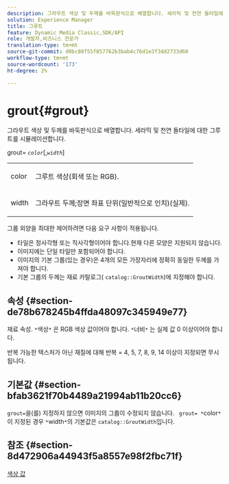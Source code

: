 ```yaml
---
description: 그라우트 색상 및 두께를 바둑판식으로 배열합니다. 세라믹 및 천연 돌타일에 대한 그루트를 시뮬레이션합니다.
solution: Experience Manager
title: 그루트
feature: Dynamic Media Classic,SDK/API
role: 개발자,비즈니스 전문가
translation-type: tm+mt
source-git-commit: d0bc88f55f857762b3bab4c76d1e3f3dd2733d60
workflow-type: tm+mt
source-wordcount: '173'
ht-degree: 2%

---
```



# grout{#grout}

그라우트 색상 및 두께를 바둑판식으로 배열합니다. 세라믹 및 천연 돌타일에 대한 그루트를 시뮬레이션합니다.

grout= *`color`*[,*`width`*]

<table id="simpletable_302B78CFC8F14E0F962D1D2064AD1371"> 
 <tr class="strow"> 
  <td class="stentry"> <p> <span class="codeph"> <span class="varname"> color  </span> </span> </p> </td> 
  <td class="stentry"> <p>그루트 색상(회색 또는 RGB). </p> </td> 
 </tr> 
 <tr class="strow"> 
  <td class="stentry"> <p> <span class="codeph"> <span class="varname"> width </span> </span> </p> </td> 
  <td class="stentry"> <p>그라우트 두께;장면 좌표 단위(일반적으로 인치)(실제). </p> </td> 
 </tr> 
</table>

그룹 외양을 최대한 제어하려면 다음 요구 사항이 적용됩니다.

* 타일은 정사각형 또는 직사각형이어야 합니다.현재 다른 모양은 지원되지 않습니다.
* 이미지에는 단일 타일만 포함되어야 합니다.
* 이미지의 기본 그룹(있는 경우)은 4개의 모든 가장자리에 정확히 동일한 두께를 가져야 합니다.
* 기본 그룹의 두께는 재료 카탈로그( `catalog::GroutWidth`)에 지정해야 합니다.

## 속성 {#section-de78b678245b4ffda48097c345949e77}

재료 속성. `*`색상`*` 은 RGB 색상 값이어야 합니다. `*`너비`*` 는 실제 값 0 이상이어야 합니다.

반복 가능한 텍스처가 아닌 재질에 대해 반복 = 4, 5, 7, 8, 9, 14 이상이 지정되면 무시됩니다.

## 기본값 {#section-bfab3621f70b4489a21994ab11b20cc6}

`grout=`을(를) 지정하지 않으면 이미지의 그룹이 수정되지 않습니다. ` grout= *`color`*`이 지정된 경우 `*`width`*`의 기본값은 `catalog::GroutWidth`입니다.

## 참조 {#section-8d472906a44943f5a8557e98f2fbc71f}

[색상 값](../../../../../ir-api/http-protocol/image-rendering-api-ref/c-ir-http-protocol-ref/c-ir-http-protocol-syntax-and-features/r-ir-color-values.md#reference-657f95c0841742d2a55a48bc938303f6)
